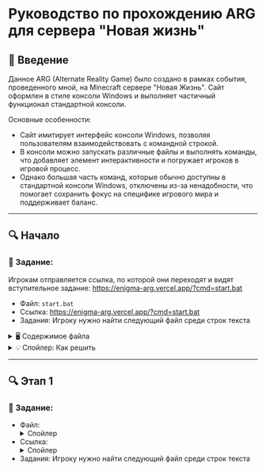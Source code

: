 # Руководство по прохождению ARG для сервера "Новая жизнь"

## 📌 Введение
Данное ARG (Alternate Reality Game) было создано в рамках события, проведенного мной, на Minecraft сервере "Новая Жизнь".
Сайт оформлен в стиле консоли Windows и выполняет частичный функционал стандартной консоли.

Основные особенности:
* Сайт имитирует интерфейс консоли Windows, позволяя пользователям взаимодействовать с командной строкой.
* В консоли можно запускать различные файлы и выполнять команды, что добавляет элемент интерактивности и погружает игроков в игровой процесс.
* Однако большая часть команд, которые обычно доступны в стандартной консоли Windows, отключены из-за ненадобности, что помогает сохранить фокус на специфике игрового мира и поддерживает баланс.

---

## 🔍 Начало
### 📜 Задание:
Игрокам отправляется ссылка, по которой они переходят и видят вступительное задание: https://enigma-arg.vercel.app/?cmd=start.bat
- Файл: `start.bat`
- Ссылка: https://enigma-arg.vercel.app/?cmd=start.bat
- Задания: Игроку нужно найти следующий файл среди строк текста

<details>
  <summary>🖥️ Содержимое файла</summary>
  <img src="https://github.com/user-attachments/assets/c3863d30-12fe-44fe-a02b-3b5155f9a9f3" alt="start.bat">
</details>

<details>
  <summary>💡 Спойлер: Как решить</summary>
  1. Выделяем текст сообщения<br>
  2. Копируем название файла следующего задания<br>
  3. Запускаем его в консоли<br>
  <img src="https://github.com/user-attachments/assets/1c039035-44b7-4a28-9706-9f9330f77a74" alt="start.bat">
</details>

---

## 🔍 Этап 1
### 📜 Задание:
- Файл: <details><summary>Спойлер</summary>`key-1.bat`</details>
- Ссылка: <details><summary>Спойлер</summary>https://enigma-arg.vercel.app/?cmd=key-1.bat</details>
- Задания: Игроку нужно найти следующий файл среди строк текста
